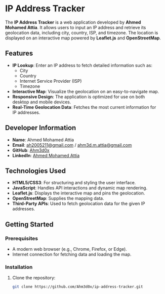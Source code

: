 # IP Address Tracker

The **IP Address Tracker** is a web application developed by **Ahmed Mohamed Attia**. It allows users to input an IP address and retrieve its geolocation data, including city, country, ISP, and timezone. The location is displayed on an interactive map powered by **Leaflet.js** and **OpenStreetMap**.

## Features

- **IP Lookup**: Enter an IP address to fetch detailed information such as:
  - City
  - Country
  - Internet Service Provider (ISP)
  - Timezone
- **Interactive Map**: Visualize the geolocation on an easy-to-navigate map.
- **Responsive Design**: The application is optimized for use on both desktop and mobile devices.
- **Real-Time Geolocation Data**: Fetches the most current information for IP addresses.

## Developer Information

- **Name**: Ahmed Mohamed Attia  
- **Email**: ah2005211@gmail.com / ahm3d.m.attia@gmail.com  
- **GitHub**: [Ahm3d0x](https://github.com/Ahm3d0x)  
- **LinkedIn**: [Ahmed Mohamed Attia](https://linkedin.com/in/ahmed-m-attia-757aa6292)  

## Technologies Used

- **HTML5/CSS3**: For structuring and styling the user interface.
- **JavaScript**: Handles API interactions and dynamic map rendering.
- **Leaflet.js**: Displays the interactive map and pins the geolocation.
- **OpenStreetMap**: Supplies the mapping data.
- **Third-Party APIs**: Used to fetch geolocation data for the given IP addresses.

## Getting Started

### Prerequisites

- A modern web browser (e.g., Chrome, Firefox, or Edge).
- Internet connection for fetching data and loading the map.

### Installation

1. Clone the repository:
   ```bash
   git clone https://github.com/Ahm3d0x/ip-address-tracker.git
